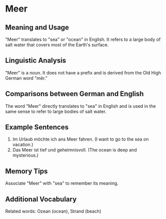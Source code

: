 # Meer
## Meaning and Usage
"Meer" translates to "sea" or "ocean" in English. It refers to a large body of salt water that covers most of the Earth's surface.

## Linguistic Analysis
"Meer" is a noun. It does not have a prefix and is derived from the Old High German word "mēr."

## Comparisons between German and English
The word "Meer" directly translates to "sea" in English and is used in the same sense to refer to large bodies of salt water.

## Example Sentences
1. Im Urlaub möchte ich ans Meer fahren. (I want to go to the sea on vacation.)
2. Das Meer ist tief und geheimnisvoll. (The ocean is deep and mysterious.)

## Memory Tips
Associate "Meer" with "sea" to remember its meaning.

## Additional Vocabulary
Related words: Ozean (ocean), Strand (beach)